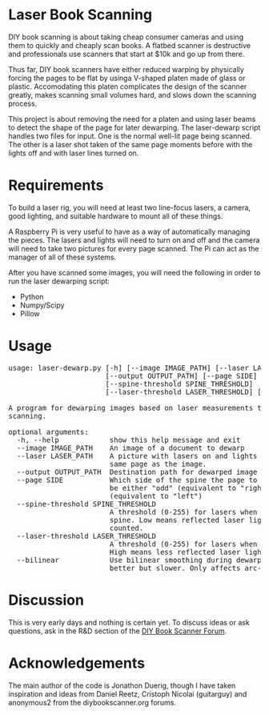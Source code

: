 # Laser Book Scanning

DIY book scanning is about taking cheap consumer cameras and using
them to quickly and cheaply scan books. A flatbed scanner is
destructive and professionals use scanners that start at $10k and go
up from there.

Thus far, DIY book scanners have either reduced warping by physically
forcing the pages to be flat by usinga V-shaped platen made of glass
or plastic. Accomodating this platen complicates the design of the
scanner greatly, makes scanning small volumes hard, and slows down the
scanning process.

This project is about removing the need for a platen and using laser
beams to detect the shape of the page for later dewarping. The
laser-dewarp script handles two files for input. One is the normal
well-lit page being scanned. The other is a laser shot taken of the
same page moments before with the lights off and with laser lines
turned on.

# Requirements

To build a laser rig, you will need at least two line-focus lasers, a
camera, good lighting, and suitable hardware to mount all of these
things.

A Raspberry Pi is very useful to have as a way of automatically
managing the pieces. The lasers and lights will need to turn on and
off and the camera will need to take two pictures for every page
scanned. The Pi can act as the manager of all of these systems.

After you have scanned some images, you will need the following in
order to run the laser dewarping script:

* Python
* Numpy/Scipy
* Pillow

# Usage

<pre>
usage: laser-dewarp.py [-h] [--image IMAGE_PATH] [--laser LASER_PATH]
                       [--output OUTPUT_PATH] [--page SIDE]
                       [--spine-threshold SPINE_THRESHOLD]
                       [--laser-threshold LASER_THRESHOLD] [--bilinear]

A program for dewarping images based on laser measurements taken during
scanning.

optional arguments:
  -h, --help            show this help message and exit
  --image IMAGE_PATH    An image of a document to dewarp
  --laser LASER_PATH    A picture with lasers on and lights out taken of the
                        same page as the image.
  --output OUTPUT_PATH  Destination path for dewarped image
  --page SIDE           Which side of the spine the page to dewarp is at. Can
                        be either "odd" (equivalent to "right") or "even"
                        (equivalent to "left")
  --spine-threshold SPINE_THRESHOLD
                        A threshold (0-255) for lasers when detecting the
                        spine. Low means reflected laser light will be
                        counted.
  --laser-threshold LASER_THRESHOLD
                        A threshold (0-255) for lasers when calculating warp.
                        High means less reflected laser light will be counted.
  --bilinear            Use bilinear smoothing during dewarping which is
                        better but slower. Only affects arc-dewarp.
</pre>

# Discussion

This is very early days and nothing is certain yet. To discuss ideas
or ask questions, ask in the R&D section of the [DIY Book Scanner
Forum](http://www.diybookscanner.org/forum).

# Acknowledgements

The main author of the code is Jonathon Duerig, though I have taken
inspiration and ideas from Daniel Reetz, Cristoph Nicolai (guitarguy)
and anonymous2 from the diybookscanner.org forums.
